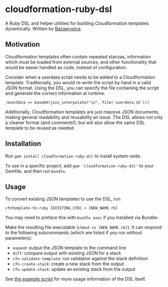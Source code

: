 # cloudformation-ruby-dsl

A Ruby DSL and helper utilities for building Cloudformation templates dynamically. Written by [Bazaarvoice](http://www.bazaarvoice.com).

## Motivation

Cloudformation templates often contain repeated stanzas, information which must be loaded from external sources, and other functionality that would be easier handled as code, instead of configuration. 

Consider when a userdata script needs to be added to a Cloudformation template. Traditionally, you would re-write the script by hand in a valid JSON format. Using the DSL, you can specify the file containing the script and generate the correct information at runtime.

    :UserData => base64(join_interpolate("\n", file('userdata.sh')))

Additionally, Cloudformation templates are just massive JSON documents, making general readability and reusability an issue. The DSL allows not only a cleaner format (and comments!), but will also allow the same DSL template to be reused as needed.

## Installation

Run `gem install cloudformation-ruby-dsl` to install system-wide.

To use in a specific project, add `gem 'cloudformation-ruby-dsl'` to your Gemfile, and then run `bundle`.

## Usage

To convert existing JSON templates to use the DSL, run

    cfntemplate-to-ruby [EXISTING_CFN] > [NEW_NAME.rb]

You may need to preface this with `bundle exec` if you installed via Bundler.

Make the resulting file executable (`chmod +x [NEW_NAME.rb]`). It can respond to the following subcommands (which are listed if you run without parameters):
- `expand`: output the JSON template to the command line
- `diff`: compare output with existing JSON for a stack
- `cfn-validate-template`: run validation against the stack definition
- `cfn-create-stack`: create a new stack from the output
- `cfn-update-stack`: update an existing stack from the output

See [the example script](examples/cloudformation-ruby-script.rb) for more usage information of the DSL itself.
